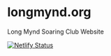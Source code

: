 # longmynd.org

Long Mynd Soaring Club Website

[![Netlify Status](https://api.netlify.com/api/v1/badges/20164b89-e0b0-4820-9b4b-0606dfcade9d/deploy-status)](https://app.netlify.com/sites/longmynd/deploys)
